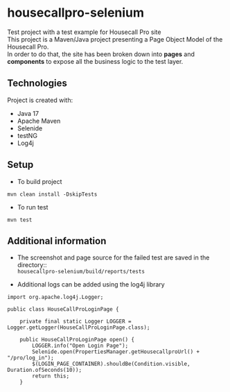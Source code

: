 # housecallpro-selenium
Test project with a test example for Housecall Pro site  <br>
This project is a Maven/Java project presenting a Page Object Model of the Housecall Pro. <br>
In order to do that, the site has been broken down into **pages** and **components** to expose all the business logic to the test layer.<br>

## Technologies
Project is created with:

- Java 17
- Apache Maven
- Selenide
- testNG
- Log4j

## Setup
- To build project
 ```
 mvn clean install -DskipTests
 ```
- To run test
 ```
 mvn test
 ```

## Additional information
- The screenshot and page source for the failed test are saved in the directory:: <br>
  ```housecallpro-selenium/build/reports/tests```


- Additional logs can be added using the log4j library
```
import org.apache.log4j.Logger;

public class HouseCallProLoginPage {

    private final static Logger LOGGER = Logger.getLogger(HouseCallProLoginPage.class);

    public HouseCallProLoginPage open() {
        LOGGER.info("Open Login Page");
        Selenide.open(PropertiesManager.getHousecallproUrl() + "/pro/log_in");
        $(LOGIN_PAGE_CONTAINER).shouldBe(Condition.visible, Duration.ofSeconds(10));
        return this;
    }
 ```
